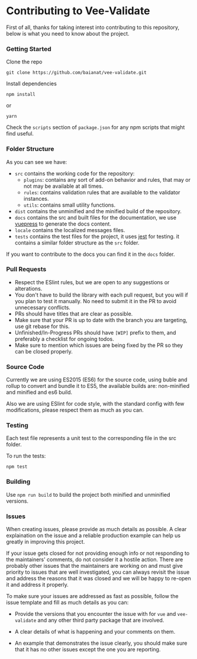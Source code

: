 # Contributing to Vee-Validate

First of all, thanks for taking interest into contributing to this repository, below is what you need to know about the project.

### Getting Started

Clone the repo

`git clone https://github.com/baianat/vee-validate.git`

Install dependencies

```
npm install
```

or

```
yarn
```

Check the `scripts` section of `package.json` for any npm scripts that might find useful.

### Folder Structure

As you can see we have:

- `src` contains the working code for the repository:
  - `plugins`: contains any sort of add-on behavior and rules, that may or not may be available at all times.
  - `rules`: contains validation rules that are available to the validator instances.
  - `utils`: contains small utility functions.
- `dist` contains the unminified and the minified build of the repository.
- `docs` contains the src and built files for the documentation, we use [vuepress](https://vuepress.vuejs.org/) to generate the docs content.
- `locale` contains the localized messages files.
- `tests` contains the test files for the project, it uses [jest](https://github.com/facebook/jest) for testing. it contains a similar folder structure as the `src` folder.

If you want to contribute to the docs you can find it in the `docs` folder.

### Pull Requests

- Respect the ESlint rules, but we are open to any suggestions or alterations.
- You don't have to build the library with each pull request, but you will if you plan to test it manually. No need to submit it in the PR to avoid unnecessary conflicts.
- PRs should have titles that are clear as possible.
- Make sure that your PR is up to date with the branch you are targeting, use git rebase for this.
- Unfinished/In-Progress PRs should have `[WIP]` prefix to them, and preferably a checklist for ongoing todos.
- Make sure to mention which issues are being fixed by the PR so they can be closed properly.

### Source Code

Currently we are using ES2015 (ES6) for the source code, using buble and rollup to convert and bundle it to ES5, the available builds are: non-minified and minified and es6 build.

Also we are using ESlint for code style, with the standard config with few modifications, please respect them as much as you can.

### Testing

Each test file represents a unit test to the corresponding file in the src folder.

To run the tests:

`npm test`

### Building

Use `npm run build` to build the project both minified and unminified versions.


### Issues

When creating issues, please provide as much details as possible. A clear explaination on the issue and a reliable production example can help us greatly in improving this project.

If your issue gets closed for not providing enough info or not responding to the maintainers' comments, do not consider it a hostile action. There are probably other issues that the maintainers are working on and must give priority to issues that are well investigated, you can always revisit the issue and address the reasons that it was closed and we will be happy to re-open it and address it properly.

To make sure your issues are addressed as fast as possible, follow the issue template and fill as much details as you can:

- Provide the versions that you encounter the issue with for `vue` and `vee-validate` and any other third party package that are involved.

- A clear details of what is happening and your comments on them.

- An example that demonstrates the issue clearly, you should make sure that it has no other issues except the one you are reporting.

